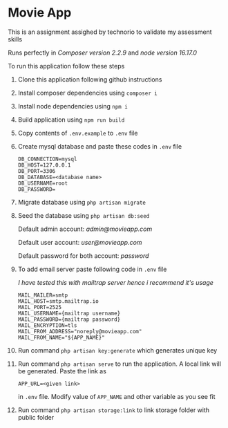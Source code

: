 # Movie App

This is an assignment assighed by technorio to validate my assessment skills

Runs perfectly in _Composer version 2.2.9_ and _node version 16.17.0_

To run this application follow these steps

1. Clone this application following github instructions
1. Install composer dependencies using `composer i`
1. Install node dependencies using `npm i`
1. Build application using `npm run build`
1. Copy contents of `.env.example` to `.env` file
1. Create mysql database and paste these codes in `.env` file

    ```
    DB_CONNECTION=mysql
    DB_HOST=127.0.0.1
    DB_PORT=3306
    DB_DATABASE=<database name>
    DB_USERNAME=root
    DB_PASSWORD=
    ```

1. Migrate database using `php artisan migrate`
1. Seed the database using `php artisan db:seed`

    Default admin account: _admin@movieapp.com_

    Default user account: _user@movieapp.com_

    Default password for both account: _password_

1. To add email server paste following code in `.env` file

    _I have tested this with mailtrap server hence i recommend it's usage_

    ```
    MAIL_MAILER=smtp
    MAIL_HOST=smtp.mailtrap.io
    MAIL_PORT=2525
    MAIL_USERNAME={mailtrap username}
    MAIL_PASSWORD={mailtrap password}
    MAIL_ENCRYPTION=tls
    MAIL_FROM_ADDRESS="noreply@movieapp.com"
    MAIL_FROM_NAME="${APP_NAME}"
    ```

1. Run command `php artisan key:generate` which generates unique key
1. Run command `php artisan serve` to run the application. A local link will be generated. Paste the link as

    ```
    APP_URL=<given link>
    ```

    in `.env` file. Modify value of `APP_NAME` and other variable as you see fit

1. Run command `php artisan storage:link` to link storage folder with public folder
